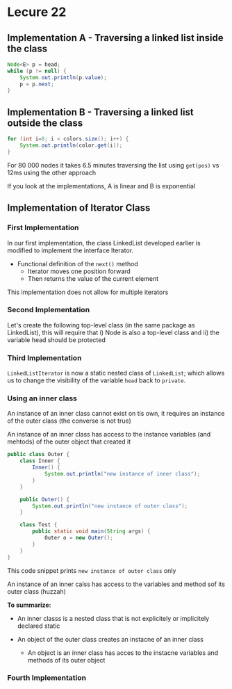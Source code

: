 # Lecure 22

## Implementation A - Traversing a linked list inside the class
```java
Node<E> p = head;
while (p != null) {
    System.out.println(p.value);
    p = p.next;
}
```

## Implementation B - Traversing a linked list outside the class
```java
for (int i=0; i < colors.size(); i++) {
    System.out.println(color.get(i));
}
```

For 80 000 nodes it takes 6.5 minutes traversing the list using `get(pos)` vs 12ms using the other approach

If you look at the implementations, A is linear and B is exponential

## Implementation of Iterator Class
### First Implementation
In our first implementation, the class LinkedList developed earlier is modified to implement the interface Iterator. 

- Functional definition of the `next()` method
    - Iterator moves one position forward
    - Then returns the value of the current element

This implementation does not allow for multiple iterators

### Second Implementation
Let's create the following top-level class (in the same package as LinkedList), this will require that i) Node is also a top-level class and ii) the variable head should be protected

### Third Implementation 
`LinkedListIterator` is now a static nested class of `LinkedList`; which allows us to change the visibility of the variable `head` back to `private`. 

### Using an inner class
An instance of an inner class cannot exist on tis own, it requires an instance of the outer class (the converse is not true)

An instance of an inner class has access to the instance variables (and mehtods) of the outer object that created it

```java
public class Outer {
    class Inner {
        Inner() {
            System.out.println("new instance of inner class");
        }
    }

    public Outer() {
        System.out.println("new instance of outer class");
    }

    class Test {
        public static void main(String args) {
            Outer o = new Outer();
        }
    }
}
```

This code snippet prints `new instance of outer class` only

An instance of an inner calss has access to the variables and method sof its outer class (huzzah)

**To summarize:**
- An inner classs is a nested class that is not explicitely or implicitely declared static

- An object of the outer class creates an instacne of an inner class
    - An object is an inner class has acces to the instacne variables and methods of its outer object

### Fourth Implementation 
